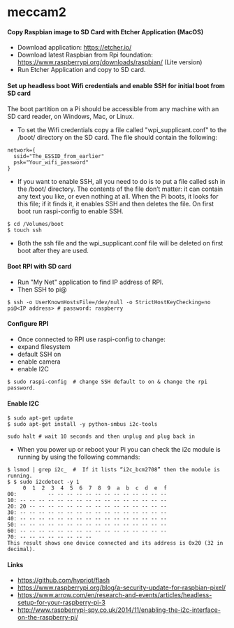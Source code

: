 # meccam2

#### Copy Raspbian image to SD Card with Etcher Application (MacOS)
* Download application:  https://etcher.io/
* Download latest Raspbian from Rpi foundation: https://www.raspberrypi.org/downloads/raspbian/ (Lite version)
* Run Etcher Application and copy to SD card.

#### Set up headless boot Wifi credentials and enable SSH for initial boot from SD card
The boot partition on a Pi should be accessible from any machine with an SD card reader, on Windows, Mac, or Linux. 

* To set the Wifi credentials copy a file called "wpi_supplicant.conf" to the /boot/ directory on the SD card.  The file should contain the following:
```
network={
  ssid="The_ESSID_from_earlier"
  psk="Your_wifi_password"
}
```
* If you want to enable SSH, all you need to do is to put a file called ssh in the /boot/ directory. The contents of the file don’t matter: it can contain any text you like, or even nothing at all. When the Pi boots, it looks for this file; if it finds it, it enables SSH and then deletes the file.  On first boot run raspi-config to enable SSH.
```
$ cd /Volumes/boot
$ touch ssh
```
* Both the ssh file and the wpi_supplicant.conf file will be deleted on first boot after they are used.

#### Boot RPI with SD card
* Run "My Net" application to find IP address of RPI.
* Then SSH to pi@<IP address>
```
$ ssh -o UserKnownHostsFile=/dev/null -o StrictHostKeyChecking=no pi@<IP address> # password: raspberry
```
#### Configure RPI
* Once connected to RPI use raspi-config to change:
 * expand filesystem
 * default SSH on
 * enable camera
 * enable I2C
```
$ sudo raspi-config  # change SSH default to on & change the rpi password.
```
#### Enable I2C
```
$ sudo apt-get update
$ sudo apt-get install -y python-smbus i2c-tools
```
```
sudo halt # wait 10 seconds and then unplug and plug back in
```
* When you power up or reboot your Pi you can check the i2c module is running by using the following commands:
```
$ lsmod | grep i2c_  #  If it lists “i2c_bcm2708” then the module is running.
$ $ sudo i2cdetect -y 1
     0  1  2  3  4  5  6  7  8  9  a  b  c  d  e  f
00:          -- -- -- -- -- -- -- -- -- -- -- -- --
10: -- -- -- -- -- -- -- -- -- -- -- -- -- -- -- --
20: 20 -- -- -- -- -- -- -- -- -- -- -- -- -- -- --
30: -- -- -- -- -- -- -- -- -- -- -- -- -- -- -- --
40: -- -- -- -- -- -- -- -- -- -- -- -- -- -- -- --
50: -- -- -- -- -- -- -- -- -- -- -- -- -- -- -- --
60: -- -- -- -- -- -- -- -- -- -- -- -- -- -- -- --
70: -- -- -- -- -- -- -- --
This result shows one device connected and its address is 0x20 (32 in decimal).
```

#### Links
* https://github.com/hypriot/flash
* https://www.raspberrypi.org/blog/a-security-update-for-raspbian-pixel/
* https://www.arrow.com/en/research-and-events/articles/headless-setup-for-your-raspberry-pi-3
* http://www.raspberrypi-spy.co.uk/2014/11/enabling-the-i2c-interface-on-the-raspberry-pi/
